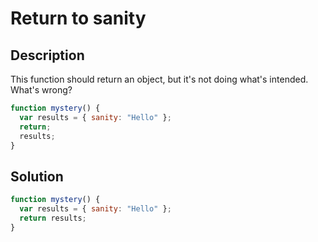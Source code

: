 # Return to sanity

## Description

This function should return an object, but it's not doing what's intended. What's wrong?

```javascript
function mystery() {
  var results = { sanity: "Hello" };
  return;
  results;
}
```

## Solution

```javascript
function mystery() {
  var results = { sanity: "Hello" };
  return results;
}
```